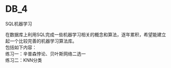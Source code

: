 # DB_4
SQL机器学习

在数据库上利用SQL完成一些机器学习相关的概念和算法，逐年累积，希望能建立起一个比较完善的机器学习算法库。   
包括如下内容：   
练习一：辛普森悖论、贝叶斯网络二选一   
练习二：KNN分类   
